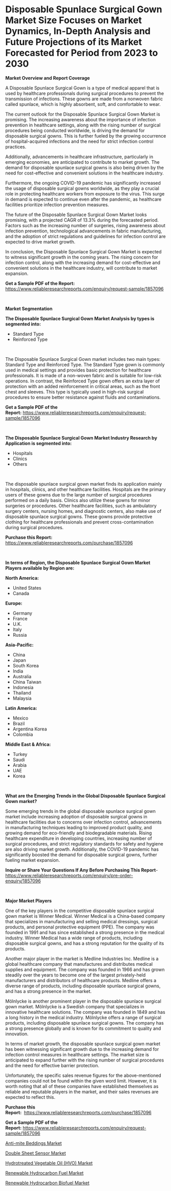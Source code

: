 <p><h1>Disposable Spunlace Surgical Gown Market Size Focuses on Market Dynamics, In-Depth Analysis and Future Projections of its Market Forecasted for Period from 2023 to 2030</h1></p><p><strong>Market Overview and Report Coverage</strong></p>
<p><p>A Disposable Spunlace Surgical Gown is a type of medical apparel that is used by healthcare professionals during surgical procedures to prevent the transmission of infections. These gowns are made from a nonwoven fabric called spunlace, which is highly absorbent, soft, and comfortable to wear.</p><p>The current outlook for the Disposable Spunlace Surgical Gown Market is promising. The increasing awareness about the importance of infection prevention in healthcare settings, along with the rising number of surgical procedures being conducted worldwide, is driving the demand for disposable surgical gowns. This is further fueled by the growing occurrence of hospital-acquired infections and the need for strict infection control practices.</p><p>Additionally, advancements in healthcare infrastructure, particularly in emerging economies, are anticipated to contribute to market growth. The demand for disposable spunlace surgical gowns is also being driven by the need for cost-effective and convenient solutions in the healthcare industry.</p><p>Furthermore, the ongoing COVID-19 pandemic has significantly increased the usage of disposable surgical gowns worldwide, as they play a crucial role in protecting healthcare workers from exposure to the virus. This surge in demand is expected to continue even after the pandemic, as healthcare facilities prioritize infection prevention measures.</p><p>The future of the Disposable Spunlace Surgical Gown Market looks promising, with a projected CAGR of 13.3% during the forecasted period. Factors such as the increasing number of surgeries, rising awareness about infection prevention, technological advancements in fabric manufacturing, and the adoption of strict regulations and guidelines for infection control are expected to drive market growth.</p><p>In conclusion, the Disposable Spunlace Surgical Gown Market is expected to witness significant growth in the coming years. The rising concern for infection control, along with the increasing demand for cost-effective and convenient solutions in the healthcare industry, will contribute to market expansion.</p></p>
<p><strong>Get a Sample PDF of the Report:</strong> <a href="https://www.reliableresearchreports.com/enquiry/request-sample/1857096">https://www.reliableresearchreports.com/enquiry/request-sample/1857096</a></p>
<p>&nbsp;</p>
<p><strong>Market Segmentation</strong></p>
<p><strong>The Disposable Spunlace Surgical Gown Market Analysis by types is segmented into:</strong></p>
<p><ul><li>Standard Type</li><li>Reinforced Type</li></ul></p>
<p>&nbsp;</p>
<p><p>The Disposable Spunlace Surgical Gown market includes two main types: Standard Type and Reinforced Type. The Standard Type gown is commonly used in medical settings and provides basic protection for healthcare professionals. It is made of a non-woven fabric and is suitable for low-risk operations. In contrast, the Reinforced Type gown offers an extra layer of protection with an added reinforcement in critical areas, such as the front chest and sleeves. This type is typically used in high-risk surgical procedures to ensure better resistance against fluids and contaminations.</p></p>
<p><strong>Get a Sample PDF of the Report:</strong>&nbsp;<a href="https://www.reliableresearchreports.com/enquiry/request-sample/1857096">https://www.reliableresearchreports.com/enquiry/request-sample/1857096</a></p>
<p>&nbsp;</p>
<p><strong>The Disposable Spunlace Surgical Gown Market Industry Research by Application is segmented into:</strong></p>
<p><ul><li>Hospitals</li><li>Clinics</li><li>Others</li></ul></p>
<p>&nbsp;</p>
<p><p>The disposable spunlace surgical gown market finds its application mainly in hospitals, clinics, and other healthcare facilities. Hospitals are the primary users of these gowns due to the large number of surgical procedures performed on a daily basis. Clinics also utilize these gowns for minor surgeries or procedures. Other healthcare facilities, such as ambulatory surgery centers, nursing homes, and diagnostic centers, also make use of disposable spunlace surgical gowns. These gowns provide protective clothing for healthcare professionals and prevent cross-contamination during surgical procedures.</p></p>
<p><strong>Purchase this Report:</strong>&nbsp; <a href="https://www.reliableresearchreports.com/purchase/1857096">https://www.reliableresearchreports.com/purchase/1857096</a></p>
<p>&nbsp;</p>
<p><strong>In terms of Region, the Disposable Spunlace Surgical Gown Market Players available by Region are:</strong></p>
<p>
    <p> <strong> North America: </strong>
        <ul>
            <li>United States</li>
            <li>Canada</li>
        </ul>
        </p> 
    <p> <strong> Europe: </strong>
        <ul>
            <li>Germany</li>
            <li>France</li>
            <li>U.K.</li>
            <li>Italy</li>
            <li>Russia</li>
        </ul>
        </p> 
    <p> <strong> Asia-Pacific: </strong>
        <ul>
            <li>China</li>
            <li>Japan</li>
            <li>South Korea</li>
            <li>India</li>
            <li>Australia</li>
            <li>China Taiwan</li>
            <li>Indonesia</li>
            <li>Thailand</li>
            <li>Malaysia</li>
        </ul>
        </p> 
    <p> <strong> Latin America: </strong>
        <ul>
            <li>Mexico</li>
            <li>Brazil</li>
            <li>Argentina Korea</li>
            <li>Colombia</li>
        </ul>
        </p> 
    <p> <strong> Middle East & Africa: </strong>
        <ul>
            <li>Turkey</li>
            <li>Saudi</li>
            <li>Arabia</li>
            <li>UAE</li>
            <li>Korea</li>
        </ul>
    </p>
    </p>
<p>&nbsp;</p>
<p><strong>What are the Emerging Trends in the Global Disposable Spunlace Surgical Gown market?</strong></p>
<p><p>Some emerging trends in the global disposable spunlace surgical gown market include increasing adoption of disposable surgical gowns in healthcare facilities due to concerns over infection control, advancements in manufacturing techniques leading to improved product quality, and growing demand for eco-friendly and biodegradable materials. Rising healthcare expenditure in developing countries, increasing number of surgical procedures, and strict regulatory standards for safety and hygiene are also driving market growth. Additionally, the COVID-19 pandemic has significantly boosted the demand for disposable surgical gowns, further fueling market expansion.</p></p>
<p><strong>Inquire or Share Your Questions If Any Before Purchasing This Report</strong>- <a href="https://www.reliableresearchreports.com/enquiry/pre-order-enquiry/1857096">https://www.reliableresearchreports.com/enquiry/pre-order-enquiry/1857096</a></p>
<p>&nbsp;</p>
<p><strong>Major Market Players</strong></p>
<p><p>One of the key players in the competitive disposable spunlace surgical gown market is Winner Medical. Winner Medical is a China-based company that specializes in manufacturing and selling medical dressings, surgical products, and personal protective equipment (PPE). The company was founded in 1991 and has since established a strong presence in the medical industry. Winner Medical has a wide range of products, including disposable surgical gowns, and has a strong reputation for the quality of its products.</p><p>Another major player in the market is Medline Industries Inc. Medline is a global healthcare company that manufactures and distributes medical supplies and equipment. The company was founded in 1966 and has grown steadily over the years to become one of the largest privately-held manufacturers and distributors of healthcare products. Medline offers a diverse range of products, including disposable spunlace surgical gowns, and has a strong presence in the market.</p><p>Mölnlycke is another prominent player in the disposable spunlace surgical gown market. Mölnlycke is a Swedish company that specializes in innovative healthcare solutions. The company was founded in 1849 and has a long history in the medical industry. Mölnlycke offers a range of surgical products, including disposable spunlace surgical gowns. The company has a strong presence globally and is known for its commitment to quality and innovation.</p><p>In terms of market growth, the disposable spunlace surgical gown market has been witnessing significant growth due to the increasing demand for infection control measures in healthcare settings. The market size is anticipated to expand further with the rising number of surgical procedures and the need for effective barrier protection.</p><p>Unfortunately, the specific sales revenue figures for the above-mentioned companies could not be found within the given word limit. However, it is worth noting that all of these companies have established themselves as reliable and reputable players in the market, and their sales revenues are expected to reflect this.</p></p>
<p><strong>Purchase this Report:</strong>&nbsp;&nbsp;<a href="https://www.reliableresearchreports.com/purchase/1857096">https://www.reliableresearchreports.com/purchase/1857096</a></p>
<p></p>
<p><strong>Get a Sample PDF of the Report:</strong>&nbsp;<a href="https://www.reliableresearchreports.com/enquiry/request-sample/1857096">https://www.reliableresearchreports.com/enquiry/request-sample/1857096</a></p>
<p><p><a href="https://medium.com/@darianswift1922/anti-mite-beddings-market-size-market-outlook-and-market-forecast-2023-to-2030-adcf70378f34">Anti-mite Beddings Market</a></p><p><a href="https://medium.com/@myrtleebert1913/double-sheet-sensor-nbsp-market-focuses-on-market-share-size-and-projected-forecast-till-2030-b5e60a8dd321">Double Sheet Sensor Market</a></p><p><a href="https://www.linkedin.com/pulse/hydrotreated-vegetable-oil-hvo-market-insights-players-forecast-srmme/">Hydrotreated Vegetable Oil (HVO) Market</a></p><p><a href="https://www.linkedin.com/pulse/renewable-hydrocarbon-fuel-market-share-amp-new-trends-ldiue/">Renewable Hydrocarbon Fuel Market</a></p><p><a href="https://www.linkedin.com/pulse/decoding-renewable-hydrocarbon-biofuel-market-deep/">Renewable Hydrocarbon Biofuel Market</a></p></p>
